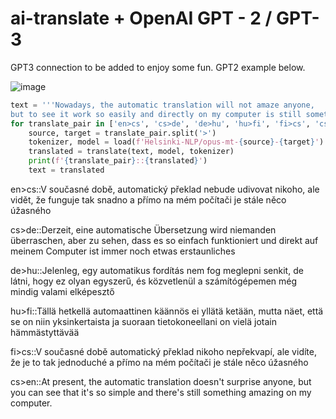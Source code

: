 # ai-translate + OpenAI GPT - 2 / GPT-3

GPT3 connection to be added to enjoy some fun. GPT2 example below.

![image](https://user-images.githubusercontent.com/11034264/110789794-90125280-8270-11eb-87b1-34567e5ba034.png)


```python
text = '''Nowadays, the automatic translation will not amaze anyone,
but to see it work so easily and directly on my computer is still something amazing'''
for translate_pair in ['en>cs', 'cs>de', 'de>hu', 'hu>fi', 'fi>cs', 'cs>en']:
    source, target = translate_pair.split('>')
    tokenizer, model = load(f'Helsinki-NLP/opus-mt-{source}-{target}')
    translated = translate(text, model, tokenizer)
    print(f'{translate_pair}::{translated}')
    text = translated
```
en>cs::V současné době, automatický překlad nebude udivovat nikoho, ale vidět, že funguje tak snadno a přímo na mém počítači je stále něco úžasného

cs>de::Derzeit, eine automatische Übersetzung wird niemanden überraschen, aber zu sehen, dass es so einfach funktioniert und direkt auf meinem Computer ist immer noch etwas erstaunliches

de>hu::Jelenleg, egy automatikus fordítás nem fog meglepni senkit, de látni, hogy ez olyan egyszerű, és közvetlenül a számítógépemen még mindig valami elképesztő

hu>fi::Tällä hetkellä automaattinen käännös ei yllätä ketään, mutta näet, että se on niin yksinkertaista ja suoraan tietokoneellani on vielä jotain hämmästyttävää

fi>cs::V současné době automatický překlad nikoho nepřekvapí, ale vidíte, že je to tak jednoduché a přímo na mém počítači je stále něco úžasného

cs>en::At present, the automatic translation doesn't surprise anyone, but you can see that it's so simple and there's still something amazing on my computer.
